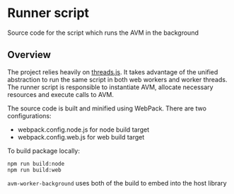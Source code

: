 # Runner script

Source code for the script which runs the AVM in the background

## Overview

The project relies heavily on [threads.js](https://github.com/andywer/threads.js). It takes advantage of the unified abstraction to run the same script in both web workers and worker threads. The runner script is responsible to instantiate AVM, allocate necessary resources and execute calls to AVM.

The source code is built and minified using WebPack. There are two configurations:

-   webpack.config.node.js for node build target
-   webpack.config.web.js for web build target

To build package locally:

```
npm run build:node
npm run build:web
```

`avm-worker-background` uses both of the build to embed into the host library

